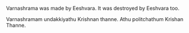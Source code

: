 Varnashrama was made by Eeshvara. It was destroyed by Eeshvara too.

Varnashramam undakkiyathu Krishnan thanne.
Athu politchathum Krishan Thanne.
